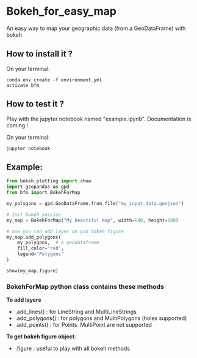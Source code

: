 # Bokeh_for_easy_map
An easy way to map your geographic data (from a GeoDataFrame) with bokeh


## How to install it ?

On your terminal:
```
conda env create -f environment.yml
activate bfm
```

## How to test it ?

Play with the jupyter notebook named "example.ipynb". Documentation is coming !

On your terminal:
```
jupyter notebook
```

## Example:

```python
from bokeh.plotting import show
import geopandas as gpd
from bfm import BokehForMap

my_polygons = gpd.GeoDataFrame.from_file("my_input_data.geojson")

# Init bokeh session
my_map = BokehForMap("My beautiful map", width=640, height=800)

# now you can add layer on you bokeh figure
my_map.add_polygons(
    my_polygons,  # a geodataframe
    fill_color="red",
    legend="Polygons"
)

show(my_map.figure)
```

### BokehForMap python class contains these methods

__To add layers__
* .add_lines() : for LineString and MultiLineStrings
* .add_polygons() : for polygons and MultiPolygons (holes supported)
* .add_points() : for Points. MultiPoint are not supported

__To get bokeh figure object__:
* .figure : useful to play with all bokeh methods
